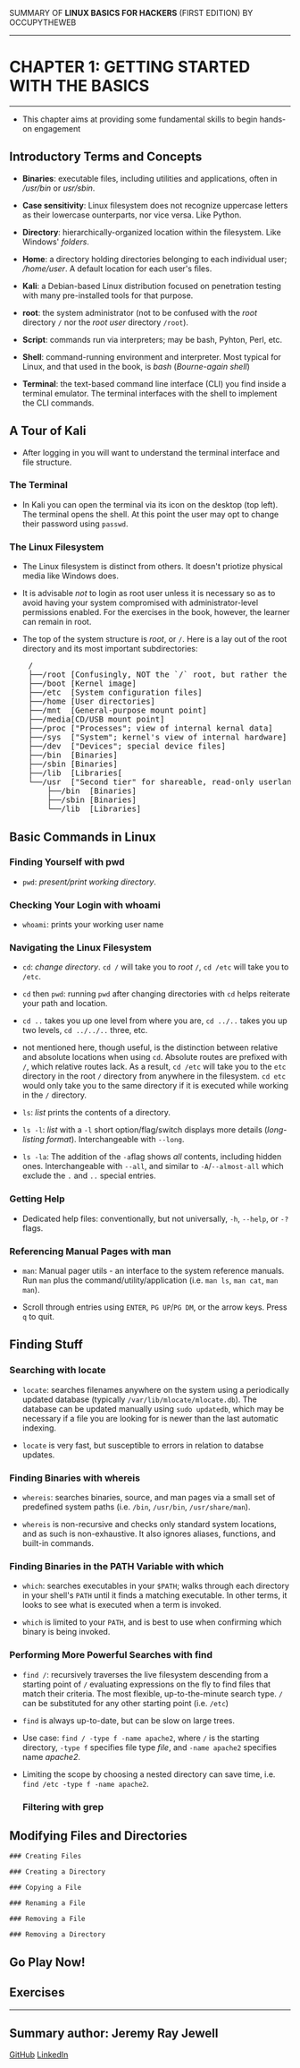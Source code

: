 SUMMARY OF 
**LINUX BASICS FOR HACKERS** 
(FIRST EDITION) BY OCCUPYTHEWEB

---

# CHAPTER 1: GETTING STARTED WITH THE BASICS

---

- This chapter aims at providing some fundamental skills to begin hands-on engagement

## Introductory Terms and Concepts

- **Binaries**: executable files, including utilities and applications, often in */usr/bin* or *usr/sbin*.

- **Case sensitivity**: Linux filesystem does not recognize uppercase letters as their lowercase ounterparts, nor vice versa. Like Python.

- **Directory**: hierarchically-organized location within the filesystem. Like Windows' *folders*.

- **Home**: a directory holding directories belonging to each individual user; */home/user*. A default location for each user's files. 

- **Kali**: a Debian-based Linux distribution focused on penetration testing with many pre-installed tools for that purpose. 

- **root**: the system administrator (not to be confused with the *root* directory `/` nor the *root user* directory `/root`).

- **Script**: commands run via interpreters; may be bash, Pyhton, Perl, etc.  

- **Shell**: command-running environment and interpreter. Most typical for Linux, and that used in the book, is *bash* (*Bourne-again shell*)

- **Terminal**: the text-based command line interface (CLI) you find inside a terminal emulator. The terminal interfaces with the shell to implement the CLI commands.

## A Tour of Kali

- After logging in you will want to understand the terminal interface and file structure.

### The Terminal

- In Kali you can open the terminal via its icon on the desktop (top left). The terminal opens the shell. At this point the user may opt to change their password using `passwd`.

### The Linux Filesystem

- The Linux filesystem is distinct from others. It doesn't priotize physical media like Windows does.

- It is advisable *not* to login as root user unless it is necessary so as to avoid having your system compromised with administrator-level permissions enabled. For the exercises in the book, however, the learner can remain in root.  

- The top of the system structure is *root*, or `/`. Here is a lay out of the root directory and its most important subdirectories:

<pre markdown>
	/
	├──/root [Confusingly, NOT the `/` root, but rather the home directory of the root user]
	├──/boot [Kernel image]
	├──/etc  [System configuration files]
	├──/home [User directories]
	├──/mnt  [General-purpose mount point]
	├──/media[CD/USB mount point]
	├──/proc ["Processes"; view of internal kernal data]
	├──/sys	 ["System"; kernel's view of internal hardware]
	├──/dev	 ["Devices"; special device files]
	├──/bin  [Binaries]
	├──/sbin [Binaries]
	├──/lib  [Libraries[
	└──/usr  ["Second tier" for shareable, read-only userland programs/files]
	    ├──/bin  [Binaries]
	    ├──/sbin [Binaries]
	    └──/lib  [Libraries]
</pre>

## Basic Commands in Linux

### Finding Yourself with pwd

- `pwd`: *present/print working directory*. 

### Checking Your Login with whoami

- `whoami`: prints your working user name

### Navigating the Linux Filesystem

- `cd`: *change directory*. `cd /` will take you to *root* `/`, `cd /etc` will take you to `/etc`.

- `cd` then `pwd`: running `pwd` after changing directories with `cd` helps reiterate your path and location.

- `cd ..` takes you up one level from where you are, `cd ../..` takes you up two levels, `cd ../../..` three, etc.

- not mentioned here, though useful, is the distinction between relative and absolute locations when using `cd`. Absolute routes are prefixed with `/`, which relative routes lack. As a result, `cd /etc` will take you to the `etc` directory in the root `/` directory from anywhere in the filesystem. `cd etc` would only take you to the same directory if it is executed while working in the `/` directory.

- `ls`: *list* prints the contents of a directory.

- `ls -l`: *list* with a `-l` short option/flag/switch displays more details (*long-listing format*). Interchangeable with `--long`. 	

- `ls -la`: The addition of the `-a`flag shows *all* contents, including hidden ones. Interchangeable with `--all`, and similar to `-A`/`--almost-all` which exclude the `.` and `..` special entries. 

### Getting Help

- Dedicated help files: conventionally, but not universally, `-h`, `--help`, or `-?` flags.

### Referencing Manual Pages with man

- `man`: Manual pager utils - an interface to the system reference manuals. Run `man` plus the command/utility/application (i.e. `man ls`, `man cat`, `man man`).

- Scroll through entries using `ENTER`, `PG UP`/`PG DM`, or the arrow keys. Press `q` to quit.

## Finding Stuff
	
### Searching with locate

- `locate`: searches filenames anywhere on the system using a periodically updated database (typically `/var/lib/mlocate/mlocate.db`). The database can be updated manually using `sudo updatedb`, which may be necessary if a file you are looking for is newer than the last automatic indexing.

- `locate` is very fast, but susceptible to errors in relation to databse updates.

### Finding Binaries with whereis

- `whereis`: searches binaries, source, and man pages via a small set of predefined system paths (i.e. `/bin`, `/usr/bin`, `/usr/share/man`).

- `whereis` is non-recursive and checks only standard system locations, and as such is non-exhaustive. It also ignores aliases, functions, and built-in commands.

### Finding Binaries in the PATH Variable with which

- `which`: searches executables in your `$PATH`; walks through each directory in your shell's `PATH` until it finds a matching executable. In other terms, it looks to see what is executed when a term is invoked.

- `which` is limited to your `PATH`, and is best to use when confirming which binary is being invoked.	

### Performing More Powerful Searches with find

- `find /`: recursively traverses the live filesystem descending from a starting point of `/` evaluating expressions on the fly to find files that match their criteria. The most flexible, up-to-the-minute search type. `/` can be substituted for any other starting point (i.e. `/etc`)

- `find` is always up-to-date, but can be slow on large trees.

- Use case: `find / -type f -name apache2`, where `/` is the starting directory, `-type f` specifies file type *file*, and `-name apache2` specifies name *apache2*.

- Limiting the scope by choosing a nested directory can save time, i.e. `find /etc -type f -name apache2`.

	### Filtering with grep

## Modifying Files and Directories
	
	### Creating Files

	### Creating a Directory

	### Copying a File

	### Renaming a File

	### Removing a File

	### Removing a Directory

## Go Play Now!

## Exercises

---

## Summary author: **Jeremy Ray Jewell**
[GitHub](https://github.com/jeremyrayjewell)
[LinkedIn](https://www.linkedin.com/in/jeremyrayjewell)
